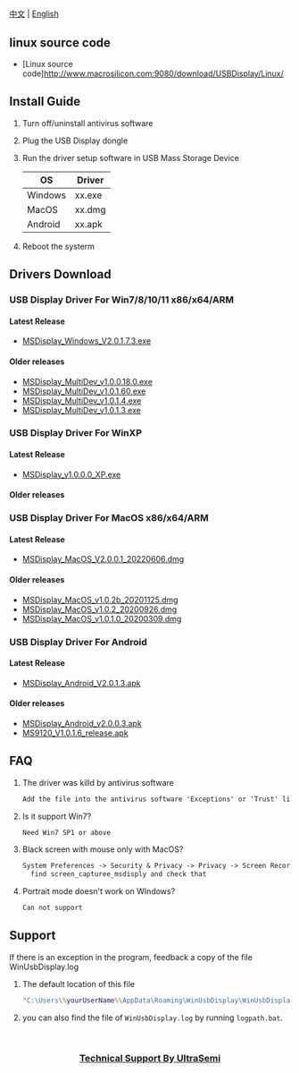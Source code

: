 #


[中文](https://github.com/MindShow/USBDisplay/blob/main/说明.md) | [English](https://github.com/MindShow/USBDisplay/blob/main/README.md)


## linux source code

+ [Linux source code]http://www.macrosilicon.com:9080/download/USBDisplay/Linux/



## Install Guide

1. Turn off/uninstall antivirus software
2. Plug the USB Display dongle
3. Run the driver setup software in USB Mass Storage Device
  
    |  OS   | Driver|
    |-------|-------|
    |Windows| xx.exe|
    |MacOS  | xx.dmg|
    |Android| xx.apk|

4. Reboot the systerm

## Drivers Download

### USB Display Driver For Win7/8/10/11 x86/x64/ARM

#### Latest Release

+ [MSDisplay_Windows_V2.0.1.7.3.exe](https://github.com/MindShow/USBDisplay/blob/main/WinDows/MSDisplay_Windows_V2.0.1.7.3.exe)

#### Older releases

+ [MSDisplay_MultiDev_v1.0.0.18.0.exe](https://github.com/MindShow/USBDisplay/blob/main/WinDows/MSDisplay_MultiDev_v1.0.0.18.0.exe)
+ [MSDisplay_MultiDev_v1.0.1.60.exe](https://github.com/MindShow/USBDisplay/blob/main/WinDows/MSDisplay_MultiDev_v1.0.1.60.exe)
+ [MSDisplay_MultiDev_v1.0.1.4.exe](https://github.com/MindShow/USBDisplay/blob/main/WinDows/MSDisplay_MultiDev_v1.0.1.4.exe)
+ [MSDisplay_MultiDev_v1.0.1.3.exe]([./WinDows/MSDisplay_MultiDev_v1.0.1.3.exe](https://github.com/MindShow/USBDisplay/blob/main/WinDows/MSDisplay_MultiDev_v1.0.1.3.exe))

### USB Display Driver For WinXP

#### Latest Release

+ [MSDisplay_v1.0.0.0_XP.exe](https://github.com/MindShow/USBDisplay/blob/main/WinXP/MSDisplay_v1.0.0.0_XP.exe)

#### Older releases

### USB Display Driver For MacOS x86/x64/ARM

#### Latest Release

+ [MSDisplay_MacOS_V2.0.0.1_20220606.dmg](https://github.com/MindShow/USBDisplay/blob/main/MacOS/MSDisplay_MacOS_V2.0.0.1_20220606.dmg)

#### Older releases

+ [MSDisplay_MacOS_v1.0.2b_20201125.dmg](https://github.com/MindShow/USBDisplay/blob/main/MacOS/MSDisplay_MacOS_v1.0.2b_20201125A.dmg)
+ [MSDisplay_MacOS_v1.0.2_20200926.dmg](https://github.com/MindShow/USBDisplay/blob/main/MacOS/MSDisplay_MacOS_v1.0.2_20200926.dmg)
+ [MSDisplay_MacOS_v1.0.1.0_20200309.dmg]([./MacOS/MSDisplay_MacOS_v1.0.1.0_20200309.dmg](https://github.com/MindShow/USBDisplay/blob/main/MacOS/MSDisplay_MacOS_v1.0.1.0_20200309.dmg))

### USB Display Driver For Android

#### Latest Release

+ [MSDisplay_Android_V2.0.1.3.apk](https://github.com/MindShow/USBDisplay/blob/main/Android/MSDisplay_Android_V2.0.1.3.apk)

#### Older releases

+ [MSDisplay_Android_v2.0.0.3.apk](https://github.com/MindShow/USBDisplay/blob/main/Android/MSDisplay_Android_v2.0.0.3.apk)
+ [MS9120_V1.0.1.6_release.apk](https://github.com/MindShow/USBDisplay/blob/main/Android/MS9120_V1.0.1.6_release.apk)

## FAQ

1. The driver was killd by antivirus software

    ``` txt
    Add the file into the antivirus software 'Exceptions' or 'Trust' list
    ```

2. Is it support Win7?

    ``` txt
    Need Win7 SP1 or above
    ```

3. Black screen with mouse only with MacOS?

    ``` txt
    System Preferences -> Security & Privacy -> Privacy -> Screen Recording,
      find screen_capturee_msdisply and check that
    ```

4. Portrait mode doesn't work on WIndows?

    ``` txt
    Can not support
    ```

## Support

If there is an exception in the program, feedback a copy of the file WinUsbDisplay.log

1. The default location of this file

    ``` bat
    "C:\Users\%yourUserName%\AppData\Roaming\WinUsbDisplay\WinUsbDisplay.log"
    ```

2. you can also find the file of ```WinUsbDisplay.log``` by running ```logpath.bat```.

&nbsp;
&nbsp;
&nbsp;
### <center>[Technical Support By UltraSemi](http://www.ultrasemi.com)</center>
